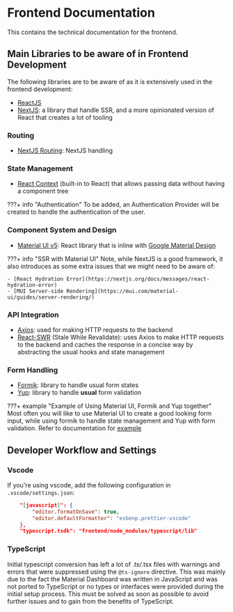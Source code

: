 # Frontend Documentation

This contains the technical documentation for the frontend.

## Main Libraries to be aware of in Frontend Development

The following libraries are to be aware of as it is extensively used in the frontend development:

- [ReactJS](https://reactjs.org/)
- [NextJS](https://nextjs.org/): a library that handle SSR, and a more opinionated version of React that creates a lot of tooling


### Routing
- [NextJS Routing](https://nextjs.org/docs/basic-features/pages): NextJS handling

### State Management
- [React Context](https://reactjs.org/docs/context.html) (built-in to React) that allows passing data without having a component tree

???+ info "Authentication"
    To be added, an Authentication Provider will be created to handle the authentication of the user.
### Component System and Design
- [Material UI v5](https://mui.com/): React library that is inline with [Google Material Design](https://material.io/design)

???+ info "SSR with Material UI"
    Note, while NextJS is a good framework, it also introduces as some extra issues that we might need to be aware of:

    - [React Hydration Error](https://nextjs.org/docs/messages/react-hydration-error)
    - [MUI Server-side Rendering](https://mui.com/material-ui/guides/server-rendering/)

### API Integration
- [Axios](https://github.com/axios/axios): used for making HTTP requests to the backend
- [React-SWR](https://swr.vercel.app/) (Stale While Revalidate): uses Axios to make HTTP requests to the backend and caches the response in a concise way by abstracting the usual hooks and state management

### Form Handling
- [Formik](https://formik.org/): library to handle usual form states
- [Yup](https://github.com/jquense/yup): library to handle **usual** form validation

???+ example "Example of Using Material UI, Formik and Yup together"
    Most often you will like to use Material UI to create a good looking form input, while using formik to handle state management and Yup with form validation. Refer to documentation for [example](https://formik.org/docs/examples/with-material-ui)

## Developer Workflow and Settings

### Vscode
If you're using vscode, add the following configuration in `.vscode/settings.json`:

```json
    "[javascript]": {
        "editor.formatOnSave": true,
        "editor.defaultFormatter": "esbenp.prettier-vscode"
    },
    "typescript.tsdk": "frontend/node_modules/typescript/lib"
```

### TypeScript
Initial typescript conversion has left a lot of *.ts/*.tsx files with warnings and errors that were suppressed using the `@ts-ignore` directive. This was mainly due to the fact the Material Dashboard was written in JavaScript and was not ported to TypeScript or no types or interfaces were provided during the initial setup process. This must be solved as soon as possible to avoid further issues and to gain from the benefits of TypeScript.
